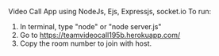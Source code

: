 Video Call App using NodeJs, Ejs, Expressjs, socket.io
To run: 
1. In terminal, type "node" or "node server.js"
2. Go to https://teamvideocall195b.herokuapp.com/
3. Copy the room number to join with host.

